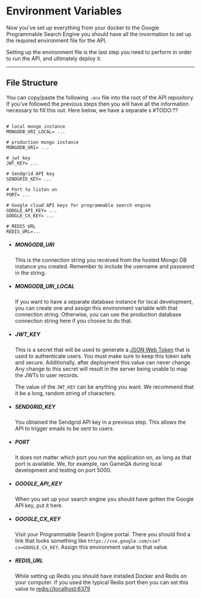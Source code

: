 
# Environment Variables

Now you've set up everything from your docker to the Google Programmable Search Engine you should have all the invormation to set up the required environment file for the API.

Setting up the environment file is the last step you need to perform in order to run the API, and ultimately deploy it.

<hr>

## File Structure

You can copy/paste the following ```.env``` file into the root of the API repository.
If you've followed the previous steps then you will have all the information necessary to fill this out. Here below, we have
a separate s #TODO:??

```

# local mongo instance
MONGODB_URI_LOCAL= ...

# production mongo instance
MONGODB_URI= ...

# jwt key
JWT_KEY= ...

# Sendgrid API key
SENDGRID_KEY= ...

# Port to listen on
PORT= ...

# Google cloud API keys for programmable search engine
GOOGLE_API_KEY= ...
GOOGLE_CX_KEY= ...

# REDIS URL
REDIS_URL=...

```

* ##### MONGODB_URI
    This is the connection string you received from the hosted Mongo DB instance you created.
Remember to include the username and password in the string.

* ##### MONGODB_URI_LOCAL 
    If you want to have a separate database instance for local development, you can create one and assign this environment variable
with that connection string. Otherwise, you can use the production database connection string here if you choose to do that.

* ##### JWT_KEY
    This is a secret that will be used to generate a [JSON Web Token](https://jwt.io/) that is used to authenticate users. You must make sure to keep this token safe and secure. Additionally, after deployment this value can never change. Any change to this secret will result in the server being unable to map the JWTs to user records. 

    The value of the ```JWT_KEY``` can be anything you want. We recommend that it be a long, random string of characters.

* ##### SENDGRID_KEY
    You obtained the Sendgrid API key in a previous step. This allows the API to trigger emails to be sent to users.

* ##### PORT
    It does not matter which port you run the application on, as long as that port is available. We, for example, ran GameQA during local development and testing on port 5000.

* ##### GOOGLE_API_KEY
    When you set up your search engine you should have gotten the Google API key, put it here.

* ##### GOOGLE_CX_KEY
    Visit your Programmable Search Engine portal. There you should find a link that looks something like ``` https://cse.google.com/cse?cx=GOOGLE_CX_KEY ```. Assign this environment value to that value.

* ##### REDIS_URL
    While setting up Redis you should have installed Docker and Redis on your computer. If you used
the typical Redis port then you can set this value to [redis://localhost:6379](redis://localhost:6379)